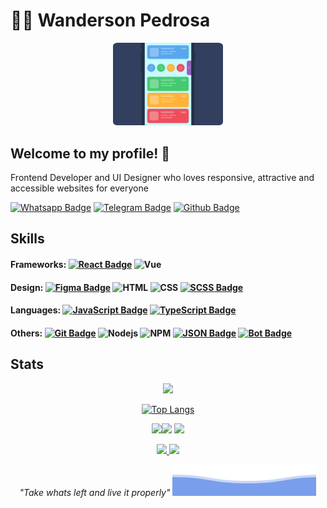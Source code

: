 # :man_technologist: Wanderson Pedrosa
<p align="center"><img src="progamer.gif" width="35%" style="border-radius: 4%;"></p>

## Welcome to my profile! 👋

Frontend Developer and UI Designer who loves responsive, attractive and accessible websites for everyone

[![Whatsapp Badge](https://img.shields.io/badge/-Whatsapp-4CA143?style=flat-square&labelColor=4CA143&logo=whatsapp&logoColor=white&link=https://api.whatsapp.com/send?phone=5581988971394&text=Oi)](https://api.whatsapp.com/send?phone=5581988971394&text=Hey!)
[![Telegram Badge](https://img.shields.io/badge/Telegram-2CA5E0?style=flat-square&labelColor=2CA5E0&logo=telegram&logoColor=white)](https://t.me/admpixslots)
[![Github Badge](https://img.shields.io/badge/-Github-000?style=flat-square&logo=Github&logoColor=white&link=https://github.com/psilva999)](https://github.com/psilva999)


## Skills

#### **Frameworks**: [![React Badge](https://img.shields.io/badge/-React-blue?style=flat-square&logo=react&logoColor=white)](https://reactjs.org/) ![Vue](https://img.shields.io/badge/-Vue-00b47d?style=flat-square&logo=vue.js&logoColor=white)

#### **Design**: [![Figma Badge](https://img.shields.io/badge/-Figma-purple?style=flat-square&logo=figma&logoColor=white)](https://www.figma.com/) ![HTML](https://img.shields.io/badge/-HTML-E34F26?style=flat-square&logo=html5&logoColor=white) ![CSS](https://img.shields.io/badge/-CSS-549FDE?style=flat-square&logo=css3&logoColor=white) [![SCSS Badge](https://img.shields.io/badge/-SCSS-CD6799?style=flat-square&logo=sass&logoColor=white)](https://sass-lang.com/)


#### **Languages**: [![JavaScript Badge](https://img.shields.io/badge/-JavaScript-F7DF1E?style=flat-square&logo=javascript&logoColor=black)](https://developer.mozilla.org/en-US/docs/Web/JavaScript) [![TypeScript Badge](https://img.shields.io/badge/-TypeScript-3178C6?style=flat-square&logo=typescript&logoColor=white)](https://www.typescriptlang.org/)

#### **Others**: [![Git Badge](https://img.shields.io/badge/-Git-F05032?style=flat-square&logo=git&logoColor=white)](https://git-scm.com/) ![Nodejs](https://img.shields.io/badge/-Node.js-43853d?style=flat-square&logo=Node.js&logoColor=white) ![NPM](https://img.shields.io/badge/NPM-%23000000.svg?style=flat-square&logo=npm&logoColor=white) [![JSON Badge](https://img.shields.io/badge/-JSON-000000?style=flat-square&logo=json&logoColor=white)](https://www.json.org/) [![Bot Badge](https://img.shields.io/badge/-Bot-0088cc?style=flat-square&logo=telegram&logoColor=white)](https://telegram.org/)

## Stats

<div align='center'>

![](https://komarev.com/ghpvc/?username=psilva999&theme=github_dark&color=447ff7&label=Visitors+count)

[![Top Langs](https://github-readme-stats.vercel.app/api/top-langs/?username=psilva999&langs_count=10&layout=compact&theme=github_dark)](https://github.com/psilva999)
  
![](https://github-profile-summary-cards.vercel.app/api/cards/repos-per-language?username=psilva999&theme=github_dark)![](https://github-profile-summary-cards.vercel.app/api/cards/most-commit-language?username=psilva999&theme=github_dark)
  ![](http://github-profile-summary-cards.vercel.app/api/cards/profile-details?username=psilva999&theme=github_dark)

  
<p align="center">
  <a href="https://github.com/psilva999">
    <img src="https://github-readme-stats.vercel.app/api?username=psilva999&show_icons=true&theme=github_dark&hide_border=true" />
    <img src="https://github-readme-streak-stats.herokuapp.com/?user=psilva999&theme=github-dark-blue&hide_border=true" />
  </a>
</p>

  *"Take whats left and live it properly"*
  <img src="bottom_header.svg">   
</div>
